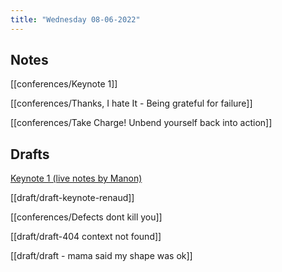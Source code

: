```yaml
---
title: "Wednesday 08-06-2022"
---
```

## Notes

[[conferences/Keynote 1]]

[[conferences/Thanks, I hate It - Being grateful for failure]]

[[conferences/Take Charge! Unbend yourself back into action]]

## Drafts
 [Keynote 1 (live notes by Manon)](draft/Keynote%201%20Manon.md)

[[draft/draft-keynote-renaud]]

[[conferences/Defects dont kill you]]

[[draft/draft-404 context not found]]

[[draft/draft - mama said my shape was ok]]



